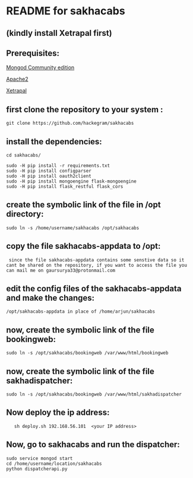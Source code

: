 # README for sakhacabs
(kindly install Xetrapal first)
---

## Prerequisites:

[Mongod Community edition](https://docs.mongodb.com/manual/tutorial/install-mongodb-on-ubuntu/)

[Apache2](https://linuxize.com/post/how-to-install-apache-on-ubuntu-18-04/)

[Xetrapal](https://github.com/suryaveer5320129/xetrapal)


## first clone the repository to your system :

```
git clone https://github.com/hackegram/sakhacabs

```

## install the dependencies:

```
cd sakhacabs/

sudo -H pip install -r requirements.txt
sudo -H pip install configparser
sudo -H pip install oauth2client
sudo -H pip install mongoengine flask-mongoengine
sudo -H pip install flask_restful flask_cors
```


## create the symbolic link of the file in /opt directory:


```sudo ln -s /home/username/sakhacabs /opt/sakhacabs```


## copy the file sakhacabs-appdata to /opt:

``` since the file sakhacabs-appdata contains some senstive data so it cant be shared on the repository, if you want to access the file you can mail me on gaursurya33@protonmail.com```


## edit the config files of the sakhacabs-appdata and make the changes:

```/opt/sakhacabs-appdata in place of /home/arjun/sakhacabs``` 


## now, create the symbolic link of the file bookingweb:

```
sudo ln -s /opt/sakhacabs/bookingweb /var/www/html/bookingweb     
```

## now, create the symbolic link of the file sakhadispatcher:

   ```
   sudo ln -s /opt/sakhacabs/bookingweb /var/www/html/sakhadispatcher
   ```
      
## Now deploy the ip address:

```cd /home/username/sakhacabs
   sh deploy.sh 192.168.56.101  <your IP address>
 ``` 

## Now, go to sakhacabs and run the dispatcher:

```
sudo service mongod start
cd /home/username/location/sakhacabs
python dispatcherapi.py
```



